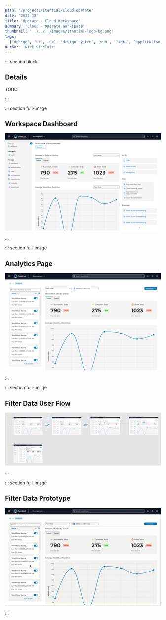 ```yaml
---
path: '/projects/itential/cloud-operate'
date: '2022-12'
title: 'Operate - Cloud Workspace'
summary: 'Cloud - Operate Workspace'
thumbnail: '../../../images/itential-logo-bg.png'
tags:
  ['design', 'ui', 'ux', 'design system', 'web', 'figma', 'application', '2022']
author: 'Nick Sinclair'
---
```


::: section block

## Details

TODO

:::

::: section full-image

## Workspace Dashboard

![Workspace Dashboard](../../../images/cloud/dashboard_operate-workspace.png)

:::

::: section full-image

## Analytics Page

![Analytics Page](../../../images/cloud/page_analytics.png)

:::

::: section full-image

## Filter Data User Flow

![Filter Data User Flow](../../../images/cloud/flow_filter-data.png)

:::

::: section full-image

## Filter Data Prototype

![Filter Data Prototype](../../../images/cloud/gif_filter-data.gif)

:::
